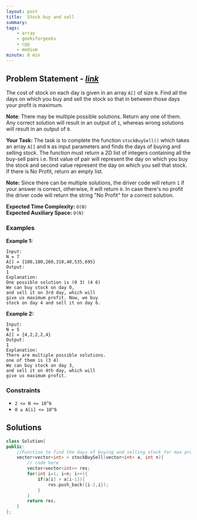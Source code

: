 ```yaml
---
layout: post
title:  Stock buy and sell 
summary:
tags:
    - array
    - geeksforgeeks
    - cpp
    - medium
minute: 8 min
---
```


## Problem Statement - [*link*](https://practice.geeksforgeeks.org/problems/stock-buy-and-sell-1587115621/1#)  

The cost of stock on each day is given in an array `A[]` of size `N`. Find all the days on which you buy and sell the stock so that in between those days your profit is maximum.

**Note**: There may be multiple possible solutions. Return any one of them. Any correct solution will result in an output of `1`, whereas wrong solutions will result in an output of `0`.
 
**Your Task:** 
The task is to complete the function `stockBuySell()` which takes an array `A[]` and `N` as input parameters and finds the days of buying and selling stock. The function must return a 2D list of integers containing all the buy-sell pairs i.e. first value of pair will represent the day on which you buy the stock and second value represent the day on which you sell that stock. If there is No Profit, return an empty list.


**Note:** Since there can be multiple solutions, the driver code will return `1` if your answer is correct, otherwise, it will return `0`. In case there's no profit the driver code will return the string "No Profit" for a correct solution.

**Expected Time Complexity:** `O(N)`  
**Expected Auxiliary Space:** `O(N)`

### Examples

**Example 1:**   
```
Input:
N = 7
A[] = {100,180,260,310,40,535,695}
Output:
1
Explanation:
One possible solution is (0 3) (4 6)
We can buy stock on day 0,
and sell it on 3rd day, which will 
give us maximum profit. Now, we buy 
stock on day 4 and sell it on day 6.
```

**Example 2:**   
```
Input:
N = 5
A[] = {4,2,2,2,4}
Output:
1
Explanation:
There are multiple possible solutions.
one of them is (3 4)
We can buy stock on day 3,
and sell it on 4th day, which will 
give us maximum profit.
```

### Constraints

+ `2 <= N <= 10^6`
+ `0 ≤ A[i] <= 10^6`

## Solutions

```cpp
class Solution{
public:
    //Function to find the days of buying and selling stock for max profit.
    vector<vector<int> > stockBuySell(vector<int> a, int n){
        // code here
        vector<vector<int>> res;
        for(int i=1; i<n; i++){
            if(a[i] > a[i-1]){
                res.push_back({i-1,i});
            }
        }
        return res;
    }
};
```

